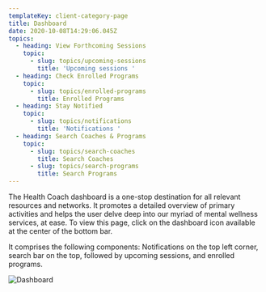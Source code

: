 ```yaml
---
templateKey: client-category-page
title: Dashboard
date: 2020-10-08T14:29:06.045Z
topics:
  - heading: View Forthcoming Sessions
    topic:
      - slug: topics/upcoming-sessions
        title: 'Upcoming sessions '
  - heading: Check Enrolled Programs
    topic:
      - slug: topics/enrolled-programs
        title: Enrolled Programs
  - heading: Stay Notified
    topic:
      - slug: topics/notifications
        title: 'Notifications '
  - heading: Search Coaches & Programs
    topic:
      - slug: topics/search-coaches
        title: Search Coaches
      - slug: topics/search-programs
        title: Search Programs
---
```

The Health Coach dashboard is a one-stop destination for all relevant resources and networks. It promotes a detailed overview of primary activities and helps the user delve deep into our myriad of mental wellness services, at ease. To view this page, click on the dashboard icon available at the center of the bottom bar. 

It comprises the following components: Notifications on the top left corner, search bar on the top, followed by upcoming sessions, and enrolled programs.

![Dashboard](/img/dashboard-i.png "Dashboard")
